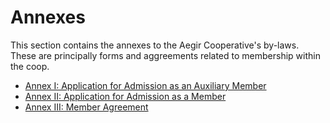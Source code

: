 Annexes
=======

This section contains the annexes to the Aegir Cooperative's by-laws. These are
principally forms and aggreements related to membership within the coop.

* [Annex I: Application for Admission as an Auxiliary Member](annexes/annex1.md)
* [Annex II: Application for Admission as a Member](annexes/annex2.md)
* [Annex III: Member Agreement](annexes/annex3.md)

